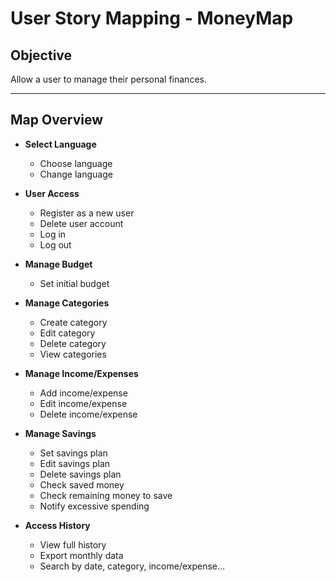 # User Story Mapping - MoneyMap

## Objective
Allow a user to manage their personal finances.

---

## Map Overview

- **Select Language**
    - Choose language
    - Change language

- **User Access**
    - Register as a new user
    - Delete user account
    - Log in
    - Log out

- **Manage Budget**
    - Set initial budget

- **Manage Categories**
    - Create category
    - Edit category
    - Delete category
    - View categories

- **Manage Income/Expenses**
    - Add income/expense
    - Edit income/expense
    - Delete income/expense

- **Manage Savings**
    - Set savings plan
    - Edit savings plan
    - Delete savings plan
    - Check saved money
    - Check remaining money to save
    - Notify excessive spending

- **Access History**
    - View full history
    - Export monthly data
    - Search by date, category, income/expense...

